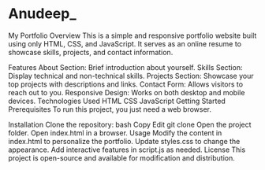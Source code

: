 # Anudeep_
My Portfolio
Overview
This is a simple and responsive portfolio website built using only HTML, CSS, and JavaScript. It serves as an online resume to showcase skills, projects, and contact information.

Features
About Section: Brief introduction about yourself.
Skills Section: Display technical and non-technical skills.
Projects Section: Showcase your top projects with descriptions and links.
Contact Form: Allows visitors to reach out to you.
Responsive Design: Works on both desktop and mobile devices.
Technologies Used
HTML
CSS
JavaScript
Getting Started
Prerequisites
To run this project, you just need a web browser.

Installation
Clone the repository:
bash
Copy
Edit
git clone 
Open the project folder.
Open index.html in a browser.
Usage
Modify the content in index.html to personalize the portfolio.
Update styles.css to change the appearance.
Add interactive features in script.js as needed.
License
This project is open-source and available for modification and distribution.
